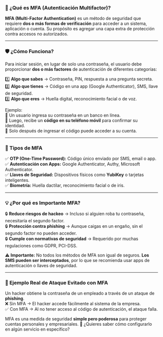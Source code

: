 ### **🔐 ¿Qué es MFA (Autenticación Multifactor)?**

**MFA (Multi-Factor Authentication)** es un método de seguridad que requiere **dos o más formas de verificación** para acceder a un sistema, aplicación o cuenta. Su propósito es agregar una capa extra de protección contra accesos no autorizados.

---

### **🛡 ¿Cómo Funciona?**

Para iniciar sesión, en lugar de solo una contraseña, el usuario debe proporcionar **dos o más factores** de autenticación de diferentes categorías:

1️⃣ **Algo que sabes** → Contraseña, PIN, respuesta a una pregunta secreta.  
2️⃣ **Algo que tienes** → Código en una app (Google Authenticator), SMS, llave de seguridad.  
3️⃣ **Algo que eres** → Huella digital, reconocimiento facial o de voz.

Ejemplo:  
🔹 Un usuario ingresa su contraseña en un banco en línea.  
🔹 Luego, recibe un **código en su teléfono móvil** para confirmar su identidad.  
🔹 Solo después de ingresar el código puede acceder a su cuenta.

---

### **🔎 Tipos de MFA**

✅ **OTP (One-Time Password):** Código único enviado por SMS, email o app.  
✅ **Autenticación con Apps:** Google Authenticator, Authy, Microsoft Authenticator.  
✅ **Llaves de Seguridad:** Dispositivos físicos como **YubiKey** o tarjetas inteligentes.  
✅ **Biometría:** Huella dactilar, reconocimiento facial o de iris.

---

### **💡 ¿Por qué es Importante MFA?**

🔒 **Reduce riesgos de hackeo** → Incluso si alguien roba tu contraseña, necesitaría el segundo factor.  
🔒 **Protección contra phishing** → Aunque caigas en un engaño, sin el segundo factor no pueden acceder.  
🔒 **Cumple con normativas de seguridad** → Requerido por muchas regulaciones como GDPR, PCI-DSS.

⚠ **Importante:** No todos los métodos de MFA son igual de seguros. **Los SMS pueden ser interceptados**, por lo que se recomienda usar apps de autenticación o llaves de seguridad.

---

### **📌 Ejemplo Real de Ataque Evitado con MFA**

Un hacker obtiene la contraseña de un empleado a través de un ataque de **phishing**.  
❌ Sin MFA → El hacker accede fácilmente al sistema de la empresa.  
✅ Con MFA → Al no tener acceso al código de autenticación, el ataque falla.

MFA es una medida de seguridad **simple pero poderosa** para proteger cuentas personales y empresariales. 🚀 ¿Quieres saber cómo configurarlo en algún servicio en específico?